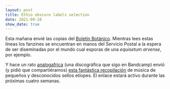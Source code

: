 ```yaml
---
layout: post
title: Ethio obscure labels selection
date: 2021-09-28
show_date: true
---
```

Esta mañana envié las copias del [Boletín
Botánico](https://boletin-botanico.com). Mientras lees estas líneas los
fanzines se encuentran en manos del Servicio Postal a la espera de ser
diseminadas por el mundo cual esporas de una *equisetum arvense*, por ejemplo.

Y hace un rato [analogafrica](https://analogafrica.bandcamp.com/) (una
discográfica que sigo en Bandcamp) envió (y pidió que compartiéramos) [esta
fantástica recopilación](https://t.co/z9UIGWIaCO) de música de pequeños y
desconocidos sellos etíopes. El enlace estará activo durante las próximas
cuatro semanas.
